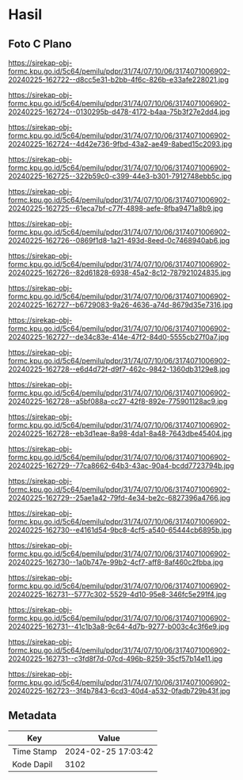 # Hasil

## Foto C Plano

https://sirekap-obj-formc.kpu.go.id/5c64/pemilu/pdpr/31/74/07/10/06/3174071006902-20240225-162722--d8cc5e31-b2bb-4f6c-826b-e33afe228021.jpg

https://sirekap-obj-formc.kpu.go.id/5c64/pemilu/pdpr/31/74/07/10/06/3174071006902-20240225-162724--0130295b-d478-4172-b4aa-75b3f27e2dd4.jpg

https://sirekap-obj-formc.kpu.go.id/5c64/pemilu/pdpr/31/74/07/10/06/3174071006902-20240225-162724--4d42e736-9fbd-43a2-ae49-8abed15c2093.jpg

https://sirekap-obj-formc.kpu.go.id/5c64/pemilu/pdpr/31/74/07/10/06/3174071006902-20240225-162725--322b59c0-c399-44e3-b301-7912748ebb5c.jpg

https://sirekap-obj-formc.kpu.go.id/5c64/pemilu/pdpr/31/74/07/10/06/3174071006902-20240225-162725--61eca7bf-c77f-4898-aefe-8fba9471a8b9.jpg

https://sirekap-obj-formc.kpu.go.id/5c64/pemilu/pdpr/31/74/07/10/06/3174071006902-20240225-162726--0869f1d8-1a21-493d-8eed-0c7468940ab6.jpg

https://sirekap-obj-formc.kpu.go.id/5c64/pemilu/pdpr/31/74/07/10/06/3174071006902-20240225-162726--82d61828-6938-45a2-8c12-787921024835.jpg

https://sirekap-obj-formc.kpu.go.id/5c64/pemilu/pdpr/31/74/07/10/06/3174071006902-20240225-162727--b6729083-9a26-4636-a74d-8679d35e7316.jpg

https://sirekap-obj-formc.kpu.go.id/5c64/pemilu/pdpr/31/74/07/10/06/3174071006902-20240225-162727--de34c83e-414e-47f2-84d0-5555cb27f0a7.jpg

https://sirekap-obj-formc.kpu.go.id/5c64/pemilu/pdpr/31/74/07/10/06/3174071006902-20240225-162728--e6d4d72f-d9f7-462c-9842-1360db3129e8.jpg

https://sirekap-obj-formc.kpu.go.id/5c64/pemilu/pdpr/31/74/07/10/06/3174071006902-20240225-162728--a5bf088a-cc27-42f8-892e-775901128ac9.jpg

https://sirekap-obj-formc.kpu.go.id/5c64/pemilu/pdpr/31/74/07/10/06/3174071006902-20240225-162728--eb3d1eae-8a98-4da1-8a48-7643dbe45404.jpg

https://sirekap-obj-formc.kpu.go.id/5c64/pemilu/pdpr/31/74/07/10/06/3174071006902-20240225-162729--77ca8662-64b3-43ac-90a4-bcdd7723794b.jpg

https://sirekap-obj-formc.kpu.go.id/5c64/pemilu/pdpr/31/74/07/10/06/3174071006902-20240225-162729--25ae1a42-79fd-4e34-be2c-6827396a4766.jpg

https://sirekap-obj-formc.kpu.go.id/5c64/pemilu/pdpr/31/74/07/10/06/3174071006902-20240225-162730--e4161d54-9bc8-4cf5-a540-65444cb6895b.jpg

https://sirekap-obj-formc.kpu.go.id/5c64/pemilu/pdpr/31/74/07/10/06/3174071006902-20240225-162730--1a0b747e-99b2-4cf7-aff8-8af460c2fbba.jpg

https://sirekap-obj-formc.kpu.go.id/5c64/pemilu/pdpr/31/74/07/10/06/3174071006902-20240225-162731--5777c302-5529-4d10-95e8-346fc5e291f4.jpg

https://sirekap-obj-formc.kpu.go.id/5c64/pemilu/pdpr/31/74/07/10/06/3174071006902-20240225-162731--41c1b3a8-9c64-4d7b-9277-b003c4c3f6e9.jpg

https://sirekap-obj-formc.kpu.go.id/5c64/pemilu/pdpr/31/74/07/10/06/3174071006902-20240225-162731--c3fd8f7d-07cd-496b-8259-35cf57b14e11.jpg

https://sirekap-obj-formc.kpu.go.id/5c64/pemilu/pdpr/31/74/07/10/06/3174071006902-20240225-162723--3f4b7843-6cd3-40d4-a532-0fadb729b43f.jpg


## Metadata

| Key        | Value               |
| ---------- | ------------------- |
| Time Stamp | 2024-02-25 17:03:42 |
| Kode Dapil | 3102                |



